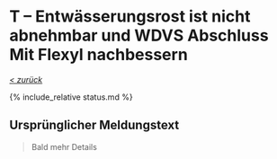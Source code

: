 # T &ndash; Entwässerungsrost ist nicht abnehmbar und WDVS Abschluss Mit Flexyl nachbessern

_[&lt; zurück](../../index.md)_

{% include_relative status.md %}

## Ursprünglicher Meldungstext

> Bald mehr Details
